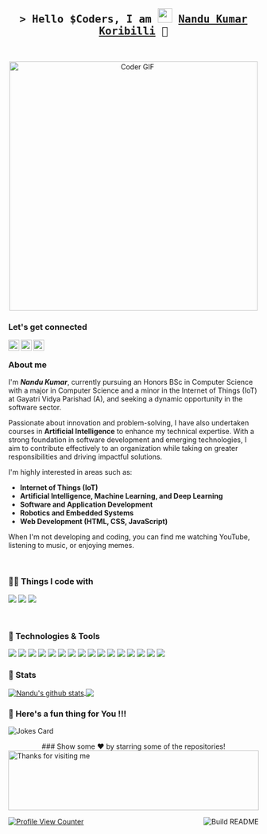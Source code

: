 <!-- Intro  -->
<h2 align="center">
  <samp>
    &gt; Hello $Coders, I am 
    <img src="https://github.com/TheDudeThatCode/TheDudeThatCode/blob/master/Assets/Hi.gif" width="29px">
    <b>
      <a target="_blank" href="https://www.linkedin.com/in/nandukumar-koribilli-062ba42a2/">Nandu Kumar Koribilli</a> 🧑
    </b>
  </samp>
</h2>
<br>

<!--Header-->

<p align="center">
  <img src="https://media.giphy.com/media/SWoSkN6DxTszqIKEqv/giphy.gif" alt="Coder GIF" width="500">
</p>

### Let's get connected
<!--social media icon-->
[<img align="left" alt="Nandu | LinkedIn" width="22px" src="https://cdn.jsdelivr.net/npm/simple-icons@v3/icons/linkedin.svg" />][linkedin]
[<img align="left" alt="Nandu | Instagram" width="22px" src="https://www.instagram.com/nandu___max/" />][instagram]
[<img align="left" alt="Nandu | DEV" width="22px" src="https://cdn.jsdelivr.net/npm/simple-icons@3.13.0/icons/dev-dot-to.svg" />][DEV]

<br />

<!--About Me-->
### About me

I'm <b><i>Nandu Kumar</i></b>, currently pursuing an Honors BSc in Computer Science with a major in Computer Science and a minor in the Internet of Things (IoT) at Gayatri Vidya Parishad (A), and seeking a dynamic opportunity in the software sector.

Passionate about innovation and problem-solving, I have also undertaken courses in **Artificial Intelligence** to enhance my technical expertise. With a strong foundation in software development and emerging technologies, I aim to contribute effectively to an organization while taking on greater responsibilities and driving impactful solutions.

I'm highly interested in areas such as:  
- **Internet of Things (IoT)**
- **Artificial Intelligence, Machine Learning, and Deep Learning**
- **Software and Application Development**
- **Robotics and Embedded Systems**
- **Web Development (HTML, CSS, JavaScript)**

When I'm not developing and coding, you can find me watching YouTube, listening to music, or enjoying memes.

<br />

<!--technical skill-->
### 👨‍💻 Things I code with
![](https://img.shields.io/badge/Code-Visual_Studio_Code-informational?style=flat&logo=visualstudiocode&logoColor=white&color=2bbc8a)
![](https://img.shields.io/badge/Code-Git-informational?style=flat&logo=git&logoColor=white&color=2bbc8a)
![](https://img.shields.io/badge/Code-Terminal-informational?style=flat&logo=terminal&logoColor=white&color=2bbc8a)

<br />

### 🔧 Technologies & Tools
![](https://img.shields.io/badge/OS-Linux-informational?style=flat&logo=linux&logoColor=white&color=2bbc8a)
![](https://img.shields.io/badge/Code-Python-informational?style=flat&logo=python&logoColor=white&color=2bbc8a)
![](https://img.shields.io/badge/Code-C++-informational?style=flat&logo=c%2B%2B&logoColor=white&color=2bbc8a)
![](https://img.shields.io/badge/Code-C-informational?style=flat&logo=c&logoColor=white&color=2bbc8a)
![](https://img.shields.io/badge/Code-Matlab-informational?style=flat&logo=matlab&logoColor=white&color=2bbc8a)
![](https://img.shields.io/badge/Code-HTML-informational?style=flat&logo=html5&logoColor=white&color=2bbc8a)
![](https://img.shields.io/badge/Code-CSS-informational?style=flat&logo=css3&logoColor=white&color=2bbc8a)
![](https://img.shields.io/badge/Code-JavaScript-informational?style=flat&logo=javascript&logoColor=white&color=2bbc8a)
![](https://img.shields.io/badge/Shell-Bash-informational?style=flat&logo=gnu-bash&logoColor=white&color=2bbc8a)
![](https://img.shields.io/badge/Tool-ROS-informational?style=flat&logo=ros&logoColor=white&color=2bbc8a)
![](https://img.shields.io/badge/Tool-OpenCV-informational?style=flat&logo=opencv&logoColor=white&color=2bbc8a)
![](https://img.shields.io/badge/Tool-Tensorflow-informational?style=flat&logo=tensorflow&logoColor=white&color=2bbc8a)
![](https://img.shields.io/badge/Tool-PyTorch-informational?style=flat&logo=pytorch&logoColor=white&color=2bbc8a)
![](https://img.shields.io/badge/Tool-Keras-informational?style=flat&logo=keras&logoColor=white&color=2bbc8a)
![](https://img.shields.io/badge/Tool-ArduPilot-informational?style=flat&logo=ardupilot&logoColor=white&color=2bbc8a)
![](https://img.shields.io/badge/Tool-Flutter-informational?style=flat&logo=flutter&logoColor=white&color=2bbc8a)
<!-- Add or remove as needed -->

### 📝 Stats

<a href="https://github.com/nandukumarkoribilli/github-readme-stats">
  <img align="center" src="https://github-readme-stats.anuraghazra1.vercel.app/api?username=nandukumarkoribilli&show_icons=true&include_all_commits=true&theme=radical" alt="Nandu's github stats" />
</a>
<a href="https://github.com/nandukumarkoribilli/github-readme-stats">
  <img align="center" src="https://github-readme-stats.anuraghazra1.vercel.app/api/top-langs/?username=nandukumarkoribilli&layout=compact&theme=radical" />
</a>

<br />

### 🥸 Here's a fun thing for You !!!

![Jokes Card](https://readme-jokes.vercel.app/api)

<div align="center">
### Show some ❤️ by starring some of the repositories!
</div>

<img height="120" alt="Thanks for visiting me" width="100%" src="https://raw.githubusercontent.com/BrunnerLivio/brunnerlivio/master/images/marquee.svg" />

<a href="https://github.com/nandukumarkoribilli"><img src="https://github.com/simonw/simonw/workflows/Build%20README/badge.svg" align="right" alt="Build README">

![Profile View Counter](https://komarev.com/ghpvc/?username=nandukumarkoribilli)   

<!-- LINKS -->
[GitHub]: https://github.com/nandukumarkoribilli
[instagram]: https://www.instagram.com/_i_m_gujju_/
[linkedin]: https://www.linkedin.com/in/nandukumar-koribilli-062ba42a2/
[DEV]: https://dev.to/
[gmail]: mailto:your_email_here@gmail.com
